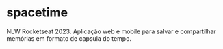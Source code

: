 # spacetime
NLW Rocketseat 2023. Aplicação web e mobile para salvar e compartilhar memórias em formato de capsula do tempo.
